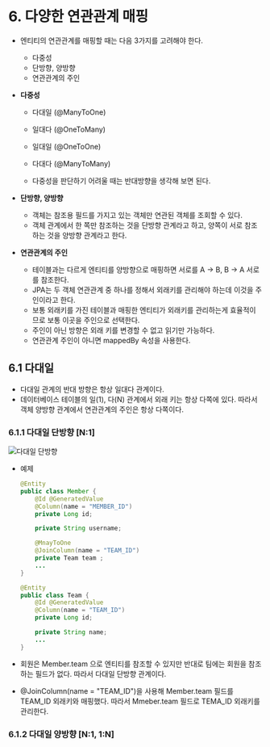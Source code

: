 # **6. 다양한 연관관계 매핑**

-   엔티티의 연관관계를 매핑할 때는 다음 3가지를 고려해야 한다.

    -   다중성
    -   단방향, 양방향
    -   연관관계의 주인

-   **다중성**

    -   다대일 (@ManyToOne)
    -   일대다 (@OneToMany)
    -   일대일 (@OneToOne)
    -   다대다 (@ManyToMany)

    -   다중성을 판단하기 어려울 때는 반대방향을 생각해 보면 된다.

-   **단방향, 양방향**

    -   객체는 참조용 필드를 가지고 있는 객체만 연관된 객체를 조회할 수 있다.
    -   객체 관계에서 한 쪽만 참조하는 것을 단방향 관계라고 하고, 양쪽이 서로 참조하는 것을 양방향 관계라고 한다.

-   **연관관계의 주인**
    -   테이블과는 다르게 엔티티를 양방향으로 매핑하면 서로를 A -> B, B -> A 서로를 참조한다.
    -   JPA는 두 객체 연관관계 중 하나를 정해서 외래키를 관리해야 하는데 이것을 주인이라고 한다.
    -   보통 외래키를 가진 테이블과 매핑한 엔티티가 외래키를 관리하는게 효율적이므로 보통 이곳을 주인으로 선택한다.
    -   주인이 아닌 방향은 외래 키를 변경할 수 없고 읽기만 가능하다.
    -   연관관계 주인이 아니면 mappedBy 속성을 사용한다.

## **6.1 다대일**

-   다대일 관계의 반대 방향은 항상 일대다 관계이다.
-   데이터베이스 테이블의 일(1), 다(N) 관계에서 외래 키는 항상 다쪽에 있다. 따라서 객체 양방향 관계에서 연관관계의 주인은 항상 다쪽이다.

### **6.1.1 다대일 단방향 [N:1]**

![다대일 단방향](https://lh3.googleusercontent.com/pw/ACtC-3cohfNUTUu0dzfUuWuVfE7G-n2I2pOBZHMg3WpgHmwbrS7AZoO7lHxaquuJVyVALmaJeZwj-0qTbULGyfpL3mHF39pwhNNitGo6Y-w3MHwwK3KLL0k4Kzvey5wD1HrLRvbW9zLNyhj0-_FDxfy_WoUstQ=w912-h508-no?authuser=0)

-   예제

    ```java
    @Entity
    public class Member {
        @Id @GeneratedValue
        @Column(name = "MEMBER_ID")
        private Long id;

        private String username;

        @MnayToOne
        @JoinColumn(name = "TEAM_ID")
        private Team team ;
        ...
    }

    @Entity
    public class Team {
        @Id @GeneratedValue
        @Column(name = "TEAM_ID")
        private Long id;

        private String name;
        ...
    }

    ```

-   회원은 Member.team 으로 엔티티를 참조할 수 있지만 반대로 팀에는 회원을 참조하는 필드가 없다. 따라서 다대일 단방향 관계이다.
-   @JoinColumn(name = "TEAM_ID")을 사용해 Member.team 필드를 TEAM_ID 외래키와 매핑했다. 따라서 Mmeber.team 필드로 TEMA_ID 외래키를 관리한다.

### **6.1.2 다대일 양방향 [N:1, 1:N]**
